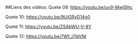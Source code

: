 ##Liens des vidéos:
Quete 09: https://youtu.be/uv9-Mwi5lhc 

Quete 10:  https://youtu.be/9UiGRyD14g0 

Quete 11:  https://youtu.be/ZSAbWU-V-8Y 

Quete 12: https://youtu.be/7Wf_i7ibVNI 
